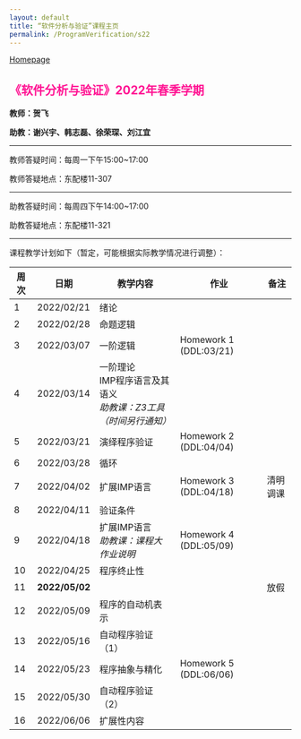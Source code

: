 ```yaml
---
layout: default
title: “软件分析与验证”课程主页
permalink: /ProgramVerification/s22
---
```


[Homepage](../../../index.html)

## <font color=FF1493>《软件分析与验证》2022年春季学期</font>

**教师：贺飞**

**助教：谢兴宇、韩志磊、徐荣琛、刘江宜**

---

教师答疑时间：每周一下午15:00~17:00

教师答疑地点：东配楼11-307

---

助教答疑时间：每周四下午14:00~17:00

助教答疑地点：东配楼11-321

---

课程教学计划如下（暂定，可能根据实际教学情况进行调整）：

| 周次 | 日期  | 教学内容  | 作业    | 备注   |
| ---- | ---------- | ------- | --------- | -------- |
| 1    | 2022/02/21 | 绪论    |    |     |
| 2    | 2022/02/28 | 命题逻辑   |  |                    |
| 3    | 2022/03/07 | 一阶逻辑 | Homework 1 (DDL:03/21) |  |
| 4    | 2022/03/14 | 一阶理论<br />IMP程序语言及其语义<br />*助教课：Z3工具（时间另行通知）*|  |  |
| 5    | 2022/03/21 | 演绎程序验证 | Homework 2 (DDL:04/04) |  |
| 6    | 2022/03/28 | 循环 |  |  |
| 7    | 2022/04/02 | 扩展IMP语言 | Homework 3 (DDL:04/18) |  清明调课|
| 8    | 2022/04/11 | 验证条件         |        |               |
| 9    | 2022/04/18 | 扩展IMP语言<br/>*助教课：课程大作业说明* | Homework 4 (DDL:05/09) |  |
| 10   | 2022/04/25 | 程序终止性|  |  |
| 11   | <b>2022/05/02</b> |  |  | 放假 |
| 12   | 2022/05/09 | 程序的自动机表示  |    |       |
| 13   | 2022/05/16 | 自动程序验证（1） |       |        |
| 14   | 2022/05/23 | 程序抽象与精化    | Homework 5 (DDL:06/06) |      |
| 15   | 2022/05/30 | 自动程序验证（2） |   |               |
| 16   | 2022/06/06 | 扩展性内容 |      |               |

